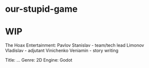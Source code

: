 # our-stupid-game
# WIP

The Hoax Entertainment:
Pavlov Stanislav - team/tech lead
Limonov Vladislav - adjutant
Vinichenko Veniamin - story writing

Title: ...
Genre: 2D
Engine: Godot
